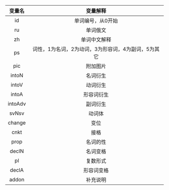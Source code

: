 | 变量名  |                      变量解释                       |
| :-----: | :-------------------------------------------------: |
|   id    |                  单词编号，从0开始                  |
|   ru    |                      单词俄文                       |
|   zh    |                    单词中文解释                     |
|   ps    | 词性，1为名词，2为动词，3为形容词，4为副词，5为其它 |
|   pic   |                      附加图片                       |
|  intoN  |                      名词衍生                       |
|  intoV  |                      动词衍生                       |
|  intoA  |                     形容词衍生                      |
| intoAdv |                      副词衍生                       |
|  svNsv  |                       动词体                        |
| change  |                        变位                         |
|  cnkt   |                        接格                         |
|  prop   |                      名词的性                       |
|  declN  |                      名词变格                       |
|   pl    |                      复数形式                       |
|  declA  |                     形容词变格                      |
|  addon  |                      补充说明                       |

